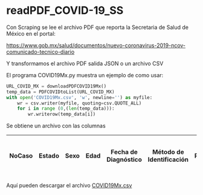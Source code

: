 # readPDF_COVID-19_SS

Con Scraping se lee el archivo PDF que reporta la Secretaria de Salud de México en el portal:

https://www.gob.mx/salud/documentos/nuevo-coronavirus-2019-ncov-comunicado-tecnico-diario

Y transformamos el archivo PDF salida JSON o un archivo CSV

El programa COVID19Mx.py muestra un ejemplo de como usar: 

``` python
URL_COVID_MX = downloadPDFCOVID19Mx()
temp_data = PDFCOVIDtoList(URL_COVID_MX)
with open('COVID19Mx.csv', 'w', newline='') as myfile:
    wr = csv.writer(myfile, quoting=csv.QUOTE_ALL)
    for i in range (0,(len(temp_data))):    
        wr.writerow(temp_data[i])      
```

Se obtiene un archivo con las columnas

| NoCaso | Estado | Sexo | Edad | Fecha de Diagnóstico | Método de Identificación | Procedencia | Fecha de Llegada a México |
|--------|--------|------|------|----------------------|--------------------------|-------------|---------------------------|

Aquí pueden descargar el archivo [COVID19Mx.csv](https://github.com/jjcordova/readPDF_COVID-19_SS/blob/master/COVID19Mx.csv)
